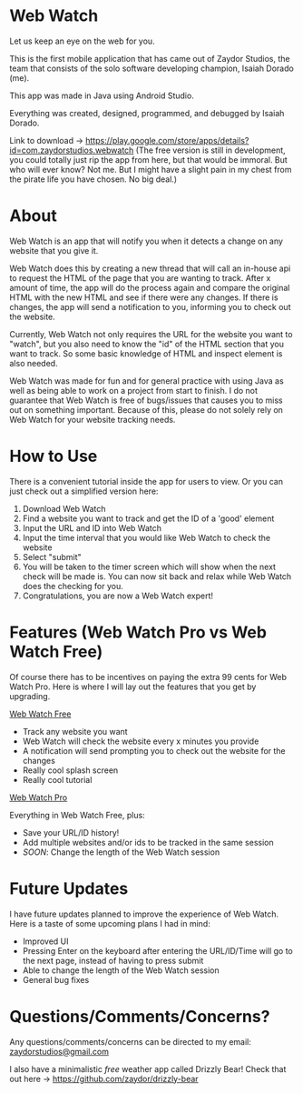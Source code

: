 # Web Watch
Let us keep an eye on the web for you.

This is the first mobile application that has came out of Zaydor Studios, the team that consists of the solo software developing champion, Isaiah Dorado (me).

This app was made in Java using Android Studio.

Everything was created, designed, programmed, and debugged by Isaiah Dorado.

Link to download -> https://play.google.com/store/apps/details?id=com.zaydorstudios.webwatch (The free version is still in development, you could totally just rip the app from here, but that would be immoral. But who will ever know? Not me. But I might have a slight pain in my chest from the pirate life you have chosen. No big deal.)

# About
Web Watch is an app that will notify you when it detects a change on any website that you give it.

Web Watch does this by creating a new thread that will call an in-house api to request the HTML of the page that you are wanting to track. After x amount of time, the app will do the process again and compare the original HTML with the new HTML and see if there were any changes. If there is changes, the app will send a notification to you, informing you to check out the website.

Currently, Web Watch not only requires the URL for the website you want to "watch", but you also need to know the "id" of the HTML section that you want to track. So some basic knowledge of HTML and inspect element is also needed.

Web Watch was made for fun and for general practice with using Java as well as being able to work on a project from start to finish. I do not guarantee that Web Watch is free of bugs/issues that causes you to miss out on something important.
Because of this, please do not solely rely on Web Watch for your website tracking needs.

# How to Use
There is a convenient tutorial inside the app for users to view. Or you can just check out a simplified version here:

1) Download Web Watch
2) Find a website you want to track and get the ID of a 'good' element
3) Input the URL and ID into Web Watch
4) Input the time interval that you would like Web Watch to check the website
5) Select "submit"
6) You will be taken to the timer screen which will show when the next check will be made is. You can now sit back and relax while Web Watch does the checking for you.
7) Congratulations, you are now a Web Watch expert!

# Features (Web Watch Pro vs Web Watch Free)
Of course there has to be incentives on paying the extra 99 cents for Web Watch Pro. Here is where I will lay out the features that you get by upgrading.

<ins>Web Watch Free</ins>
* Track any website you want
* Web Watch will check the website every x minutes you provide
* A notification will send prompting you to check out the website for the changes
* Really cool splash screen
* Really cool tutorial

<ins>Web Watch Pro</ins>

Everything in Web Watch Free, plus:
* Save your URL/ID history!
* Add multiple websites and/or ids to be tracked in the same session
* *SOON*: Change the length of the Web Watch session

# Future Updates
I have future updates planned to improve the experience of Web Watch. Here is a taste of some upcoming plans I had in mind:
* Improved UI
* Pressing Enter on the keyboard after entering the URL/ID/Time will go to the next page, instead of having to press submit
* Able to change the length of the Web Watch session
* General bug fixes

# Questions/Comments/Concerns?
Any questions/comments/concerns can be directed to my email: zaydorstudios@gmail.com

I also have a minimalistic *free* weather app called Drizzly Bear! Check that out here -> https://github.com/zaydor/drizzly-bear
